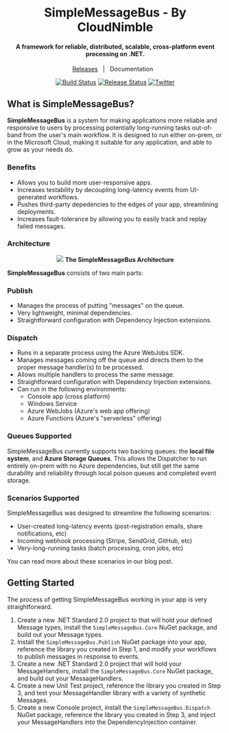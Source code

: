 <h1 align="center">SimpleMessageBus - By CloudNimble</h1>
<h4 align="center">A framework for reliable, distributed, scalable, cross-platform event processing on .NET.</h4>

<div align="center">
  
[Releases](https://github.com/CloudNimble/SimpleMessageBus/releases)&nbsp;&nbsp;&nbsp;|&nbsp;&nbsp;&nbsp;Documentation&nbsp;&nbsp;&nbsp;

[![Build Status][devops-build-img]][devops-build] [![Release Status][devops-release-img]][devops-release] [![Twitter][twitter-img]][twitter-intent]

</div>

## What is SimpleMessageBus?
**SimpleMessageBus** is a system for making applications more reliable and responsive to users by processing potentially long-running tasks out-of-band from
the user's main workflow. It is designed to run either on-prem, or in the Microsoft Cloud, making it suitable for any application, and able to grow as 
your needs do.

### Benefits
 - Allows you to build more user-responsive apps.
 - Increases testability by decoupling long-latency events from UI-generated workflows.
 - Pushes third-party depedencies to the edges of your app, streamlining deployments.
 - Increases fault-tolerance by allowing you to easily track and replay failed messages.

### Architecture

<p align="center">
<img src="https://user-images.githubusercontent.com/1657085/54485094-36294e80-4849-11e9-80af-fdc165e60a6d.png">
  <strong>The SimpleMessageBus Architecture</strong>
</p>

**SimpleMessageBus** consists of two main parts: 

### Publish
 - Manages the process of putting "messages" on the queue.
 - Very lightweight, minimal dependencies.
 - Straightforward configuration with Dependency Injection extensions.

### Dispatch
 - Runs in a separate process using the Azure WebJobs SDK.
 - Manages messages coming off the queue and directs them to the proper message handler(s) to be processed.
 - Allows multiple handlers to process the same message.
 - Straightforward configuration with Dependency Injection extensions.
 - Can run in the following environments:
   - Console app (cross platform)
   - Windows Service
   - Azure WebJobs (Azure's web app offering)
   - Azure Functions (Azure's "serverless" offering)

### Queues Supported
SimpleMessageBus currently supports two backing queues: the **local file system**, and **Azure Storage Queues**. This allows the Dispatcher to run entirely 
on-prem with no Azure dependencies, but still get the same durability and reliability through local poison queues and completed event storage.

### Scenarios Supported
SimpleMessageBus was designed to streamline the following scenarios:
 - User-created long-latency events (post-registration emails, share notifications, etc)
 - Incoming webhook processing (Stripe, SendGrid, GitHub, etc)
 - Very-long-running tasks (batch processing, cron jobs, etc)

You can read more about these scenarios in our blog post.

## Getting Started
The process of getting SimpleMessageBus working in your app is very straightforward.
  1. Create a new .NET Standard 2.0 project to that will hold your defined Message types, install the `SimpleMessageBus.Core` NuGet package, and build out 
     your Message types.
  2. Install the `SimpleMessageBus.Publish` NuGet package into your app, reference the library you created in Step 1, and modify your workflows to publish 
     messages in response to events.
  3. Create a new .NET Standard 2.0 project that will hold your MessageHandlers, install the `SimpleMessageBus.Core` NuGet package, and build out your 
     MessageHandlers.
  4. Create a new Unit Test project, reference the library you created in Step 3, and test your MessageHandler library with a variety of synthetic Messages.
  5. Create a new Console project, install the `SimpleMessageBus.Dispatch` NuGet package, reference the library you created in Step 3, and inject your 
     MessageHandlers into the DependencyInjection container.

<!--
Link References
-->

[devops-build]:https://dev.azure.com/cloudnimble/SimpleMessageBus/_build/latest?definitionId=11
[devops-release]:https://dev.azure.com/cloudnimble/SimpleMessageBus/_release?view=all&definitionId=1
[nightly-feed]:https://www.myget.org/F/restier-nightly/api/v3/index.json
[twitter-intent]:https://twitter.com/intent/tweet?via=robertmclaws&text=Check%20out%20SimpleMessageBus%2C%20the%20framework%20for%20reliable%2C%20distributed%2C%20scalable%2C%20cross-platform%20event%20processing%20on%20.NET.&hashtags=dotnetcore%2Cazure

[devops-build-img]:https://img.shields.io/azure-devops/build/cloudnimble/simplemessagebus/11.svg?style=for-the-badge&logo=azuredevops
[devops-release-img]:https://img.shields.io/azure-devops/release/cloudnimble/202d9877-a3b6-4c67-ae98-768f15eaf6d8/1/1.svg?style=for-the-badge&logo=azuredevops
[nightly-feed-img]:https://img.shields.io/badge/continuous%20integration-feed-0495dc.svg?style=for-the-badge&logo=nuget&logoColor=fff
[github-version-img]:https://img.shields.io/github/release/ryanoasis/nerd-fonts.svg?style=for-the-badge
[twitter-img]:https://img.shields.io/badge/share-on%20twitter-55acee.svg?style=for-the-badge&logo=twitter
